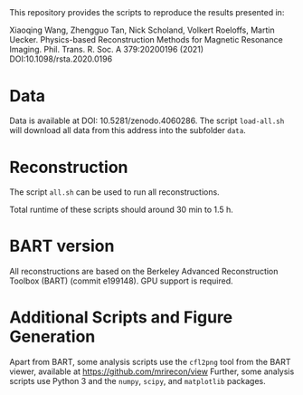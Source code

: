 ##

This repository provides the scripts to reproduce the results presented in:

Xiaoqing Wang, Zhengguo Tan, Nick Scholand, Volkert Roeloffs, Martin Uecker.
Physics-based Reconstruction Methods for Magnetic Resonance Imaging.
Phil. Trans. R. Soc. A 379:20200196 (2021) DOI:10.1098/rsta.2020.0196

# Data

Data is available at DOI: 10.5281/zenodo.4060286. The script `load-all.sh`
will download all data from this address into the subfolder `data`.

# Reconstruction

The script `all.sh` can be used to run all reconstructions.

Total runtime of these scripts should around 30 min to 1.5 h.

# BART version

All reconstructions are based on the Berkeley Advanced Reconstruction Toolbox
(BART) (commit e199148). GPU support is required.

# Additional Scripts and Figure Generation

Apart from BART, some analysis scripts use the `cfl2png` tool from the BART viewer,
available at https://github.com/mrirecon/view
Further, some analysis scripts use Python 3 and the `numpy`, `scipy`, and `matplotlib`
packages.
